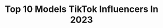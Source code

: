 ---
title: Top 10 Models TikTok Influencers In 2023
description: >-
  Find top models TikTok influencers in 2023. Most popular hashtags: #foryou #fyp #model #foryoupage.
platform: TikTok
hits: 5585
text_top: Analyze the most popular TikTok accounts on inBeat.
text_bottom: inBeat holds 5585 TikTok influencers like this for you to contact.
profiles:
  - username: "mod3ls"
    fullname: >-
      models
    bio: >-
      models videos & music belong to respected copyright owners
    location: "United States"
    followers: 121600
    engagement: 1935
    commentsToLikes: 0.009190
    id: ckcuwqrt2lsj60j23jlnxbvb0
    verified: false
    hashtags: "#fyp, #malemodel, #foryou, #fashion"
  - username: "tik_tok_models_2020"
    fullname: >-
      Tiktok__india
    bio: >-
      😎Tik Tok Models😎 👉2020👈 🙏Follow insta id🙏
    location: "India"
    followers: 97100
    engagement: 1072
    commentsToLikes: 0.017291
    id: ckbr22z0qivpg0j23yuip3ioe
    verified: false
    hashtags: "#model"
  - username: "marcela.thome"
    fullname: >-
      Marcela Thomé
    bio: >-
      Model
    location: "Brazil"
    followers: 15700
    engagement: 1380
    commentsToLikes: 0.025838
    id: ckb9oxncejo7v0j23qrzsz8yl
    verified: false
    hashtags: "#tiktokbrasil, #modellife, #foryou, #trend"
  - username: "nehchalb"
    fullname: >-
      nehchal
    bio: >-
      model
    location: "Canada"
    followers: 30400
    engagement: 934
    commentsToLikes: 0.022342
    id: ck8kg0kgfge5v0j78pxquufxj
    verified: false
    hashtags: "#foryou, #tiktok, #punjabi, #pourtoi"
  - username: "modelsforyou"
    fullname: >-
      Models
    bio: >-
      TikToks #1 Model Page! 🍑🍒 Dm for Business and Promotional Deals! 👍📈
    location: "Canada"
    followers: 201300
    engagement: 468
    commentsToLikes: 0.006502
    id: ck9flmlmhopzz0j78yjgykhx9
    verified: false
    hashtags: "#model, #bikinimodel, #modelgirl, #fyp"
  - username: "angelbhagat"
    fullname: >-
      angelbhagat
    bio: >-
      Model
    location: "United States"
    followers: 88100
    engagement: 688
    commentsToLikes: 0.016101
    id: ckc8znaabopaf0j23vk9o3mcw
    verified: false
    hashtags: "#foryoupage, #foryou, #teamromeo09, #tiktokindia"
  - username: "venkatesh197"
    fullname: >-
      venkatesh@1998
    bio: >-
       model 
    location: "India"
    followers: 4199
    engagement: 713
    commentsToLikes: 0.001378
    id: ckbklsqwrf5gh0j23wq1ybobh
    verified: false
    hashtags: "#foryoupage, #sharethecare, #gym, #bodychallenge"
  - username: "user5485403411"
    fullname: >-
      deepajain
    bio: >-
      model
    location: "India"
    followers: 14100
    engagement: 316
    commentsToLikes: 0.005439
    id: ckc34i4b0tv9p0j23vb5lqw5k
    verified: false
    hashtags: "#stuntchallenge, #funchallenge, #monkey, #tik"
  - username: "stepoggio"
    fullname: >-
      stepoggio
    bio: >-
      Model
    location: "Italy"
    followers: 7130
    engagement: 1978
    commentsToLikes: 0.002291
    id: ck8w2kqop5n1b0j78rvvbsfaa
    verified: false
    hashtags: "#viral, #perte, #fyp, #italy"
  - username: "carlaruthdennis"
    fullname: >-
      Carla Ruth Dennis
    bio: >-
      Model
    location: "India"
    followers: 8467
    engagement: 588
    commentsToLikes: 0.055737
    id: ck9elxvcccrry0j78m3ag2of4
    verified: true
    hashtags: "#quarantinelife, #fashionhacks, #fashionweek, #stylish"
---